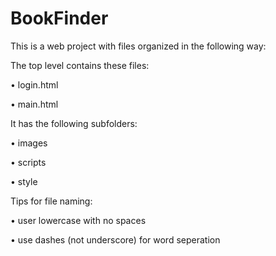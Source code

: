 # BookFinder

This is a web project with files organized in the following way:

The top level contains these files:

•	login.html

•	main.html

It has the following subfolders:

•	images

•	scripts

•	style

Tips for file naming:

•	user lowercase with no spaces

•	use dashes (not underscore) for word seperation
